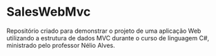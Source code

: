 # SalesWebMvc
Repositório criado para demonstrar o projeto de uma aplicação Web utilizando a estrutura de dados MVC durante o curso de linguagem C#, ministrado pelo professor Nélio Alves.
